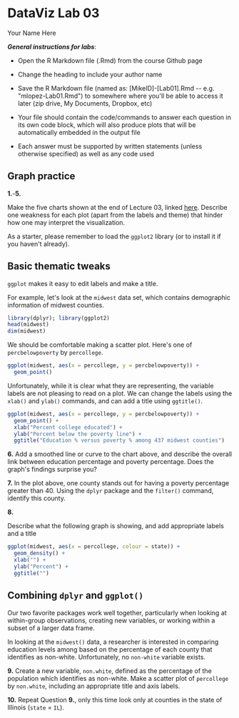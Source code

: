 # DataViz Lab 03
Your Name Here  

***General instructions for labs***: 

+  Open the R Markdown file (.Rmd) from the course Github page

+  Change the heading to include your author name

+  Save the R Markdown file (named as:  [MikeID]-[Lab01].Rmd -- e.g. "mlopez-Lab01.Rmd") to somewhere where you'll be able to access it later (zip drive, My Documents, Dropbox, etc)

+  Your file should contain the code/commands to answer each question in its own code block, which will also produce plots that will be automatically embedded in the output file

+  Each answer must be supported by written statements (unless otherwise specified) as well as any code used

##  Graph practice

**1.**-**5.**

Make the five charts shown at the end of Lecture 03, linked [here](https://github.com/statsbylopez/DataViz/blob/master/Lectures/Lecture%203/Lecture_3.pdf). Describe one weakness for each plot (apart from the labels and theme) that hinder how one may interpret the visualization.

As a starter, please remember to load the `ggplot2` library (or to install it if you haven't already).

## Basic thematic tweaks

`ggplot` makes it easy to edit labels and make a title.

For example, let's look at the `midwest` data set, which contains demographic information of midwest counties.


```r
library(dplyr); library(ggplot2)
head(midwest)
dim(midwest)
```

We should be comfortable making a scatter plot. Here's one of `percbelowpoverty` by `percollege`.


```r
ggplot(midwest, aes(x = percollege, y = percbelowpoverty)) + 
  geom_point()
```

Unfortunately, while it is clear what they are representing, the variable labels are not pleasing to read on a plot. We can change the labels using the `xlab()` and `ylab()` commands, and can add a title using `ggtitle()`.


```r
ggplot(midwest, aes(x = percollege, y = percbelowpoverty)) + 
  geom_point() + 
  xlab("Percent college educated") + 
  ylab("Percent below the poverty line") + 
  ggtitle("Education % versus poverty % among 437 midwest counties")
```

**6.** Add a smoothed line or curve to the chart above, and describe the overall link between education percentage and poverty percentage. Does the graph's findings surprise you?

**7.** In the plot above, one county stands out for having a poverty percentage greater than 40. Using the `dplyr` package and the `filter()` command, identify this county. 

**8.** 

Describe what the following graph is showing, and add appropriate labels and a title

```r
ggplot(midwest, aes(x = percollege, colour = state)) + 
  geom_density() + 
  xlab("") + 
  ylab("Percent") + 
  ggtitle("")
```

## Combining `dplyr` and `ggplot()`

Our two favorite packages work well together, particularly when looking at within-group observations, creating new variables, or working within a subset of a larger data frame.

In looking at the `midwest()` data, a researcher is interested in comparing education levels among based on the percentage of each county that identifies as non-white. Unfortunately, no `non-white` variable exists.

**9.** Create a new variable, `non.white`, defined as the percentage of the population which identifies as non-white. Make a scatter plot of `percollege` by `non.white`, including an appropriate title and axis labels.

**10.** Repeat Question **9.**, only this time look only at counties in the state of Illinois (`state` = `IL`).


